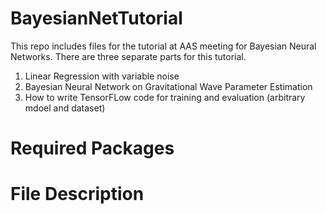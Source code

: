 # BayesianNetTutorial

This repo includes files for the tutorial at AAS meeting for Bayesian Neural Networks. There are three separate parts for this tutorial.
1. Linear Regression with variable noise
2. Bayesian Neural Network on Gravitational Wave Parameter Estimation
3. How to write TensorFLow code for training and evaluation (arbitrary mdoel and dataset)


# Required Packages



# File Description



